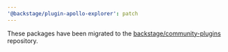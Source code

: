 ```yaml
---
'@backstage/plugin-apollo-explorer': patch
---
```


These packages have been migrated to the [backstage/community-plugins](https://github.com/backstage/community-plugins) repository.
